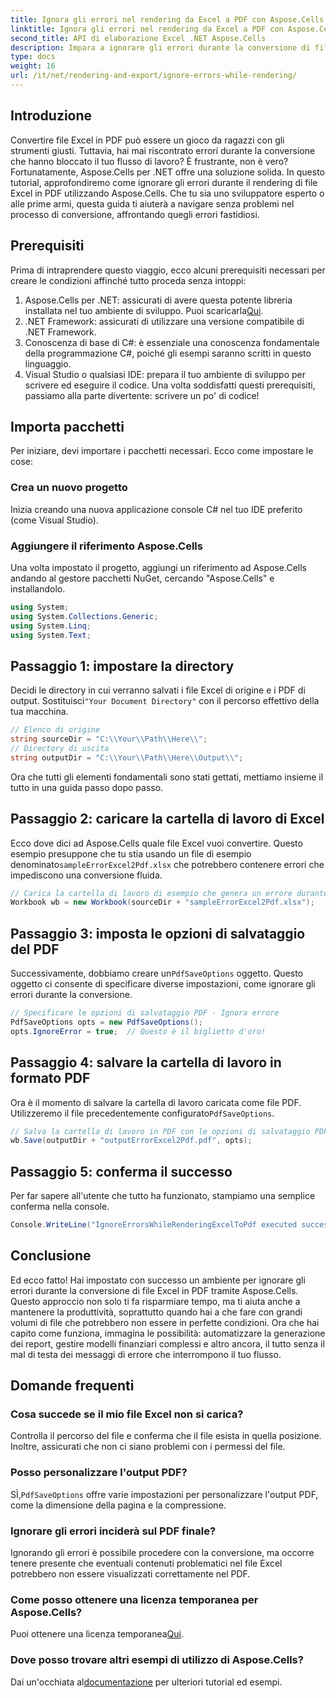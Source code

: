 ```yaml
---
title: Ignora gli errori nel rendering da Excel a PDF con Aspose.Cells
linktitle: Ignora gli errori nel rendering da Excel a PDF con Aspose.Cells
second_title: API di elaborazione Excel .NET Aspose.Cells
description: Impara a ignorare gli errori durante la conversione di file Excel in PDF con Aspose.Cells per .NET. Guida dettagliata inclusa.
type: docs
weight: 16
url: /it/net/rendering-and-export/ignore-errors-while-rendering/
---
```

## Introduzione
Convertire file Excel in PDF può essere un gioco da ragazzi con gli strumenti giusti. Tuttavia, hai mai riscontrato errori durante la conversione che hanno bloccato il tuo flusso di lavoro? È frustrante, non è vero? Fortunatamente, Aspose.Cells per .NET offre una soluzione solida. In questo tutorial, approfondiremo come ignorare gli errori durante il rendering di file Excel in PDF utilizzando Aspose.Cells. Che tu sia uno sviluppatore esperto o alle prime armi, questa guida ti aiuterà a navigare senza problemi nel processo di conversione, affrontando quegli errori fastidiosi.
## Prerequisiti
Prima di intraprendere questo viaggio, ecco alcuni prerequisiti necessari per creare le condizioni affinché tutto proceda senza intoppi:
1.  Aspose.Cells per .NET: assicurati di avere questa potente libreria installata nel tuo ambiente di sviluppo. Puoi scaricarla[Qui](https://releases.aspose.com/cells/net/).
2. .NET Framework: assicurati di utilizzare una versione compatibile di .NET Framework.
3. Conoscenza di base di C#: è essenziale una conoscenza fondamentale della programmazione C#, poiché gli esempi saranno scritti in questo linguaggio.
4. Visual Studio o qualsiasi IDE: prepara il tuo ambiente di sviluppo per scrivere ed eseguire il codice.
Una volta soddisfatti questi prerequisiti, passiamo alla parte divertente: scrivere un po' di codice!
## Importa pacchetti
Per iniziare, devi importare i pacchetti necessari. Ecco come impostare le cose:
### Crea un nuovo progetto
Inizia creando una nuova applicazione console C# nel tuo IDE preferito (come Visual Studio).
### Aggiungere il riferimento Aspose.Cells
Una volta impostato il progetto, aggiungi un riferimento ad Aspose.Cells andando al gestore pacchetti NuGet, cercando "Aspose.Cells" e installandolo.
```csharp
using System;
using System.Collections.Generic;
using System.Linq;
using System.Text;
```
## Passaggio 1: impostare la directory
 Decidi le directory in cui verranno salvati i file Excel di origine e i PDF di output. Sostituisci`"Your Document Directory"` con il percorso effettivo della tua macchina.
```csharp
// Elenco di origine
string sourceDir = "C:\\Your\\Path\\Here\\";
// Directory di uscita
string outputDir = "C:\\Your\\Path\\Here\\Output\\";
```
Ora che tutti gli elementi fondamentali sono stati gettati, mettiamo insieme il tutto in una guida passo dopo passo.
## Passaggio 2: caricare la cartella di lavoro di Excel
Ecco dove dici ad Aspose.Cells quale file Excel vuoi convertire. Questo esempio presuppone che tu stia usando un file di esempio denominato`sampleErrorExcel2Pdf.xlsx` che potrebbero contenere errori che impediscono una conversione fluida.
```csharp
// Carica la cartella di lavoro di esempio che genera un errore durante la conversione Excel2Pdf
Workbook wb = new Workbook(sourceDir + "sampleErrorExcel2Pdf.xlsx");
```
## Passaggio 3: imposta le opzioni di salvataggio del PDF
 Successivamente, dobbiamo creare un`PdfSaveOptions` oggetto. Questo oggetto ci consente di specificare diverse impostazioni, come ignorare gli errori durante la conversione.
```csharp
// Specificare le opzioni di salvataggio PDF - Ignora errore
PdfSaveOptions opts = new PdfSaveOptions();
opts.IgnoreError = true;  // Questo è il biglietto d'oro!
```
## Passaggio 4: salvare la cartella di lavoro in formato PDF
 Ora è il momento di salvare la cartella di lavoro caricata come file PDF. Utilizzeremo il file precedentemente configurato`PdfSaveOptions`.
```csharp
// Salva la cartella di lavoro in PDF con le opzioni di salvataggio PDF
wb.Save(outputDir + "outputErrorExcel2Pdf.pdf", opts);
```
## Passaggio 5: conferma il successo
Per far sapere all'utente che tutto ha funzionato, stampiamo una semplice conferma nella console.
```csharp
Console.WriteLine("IgnoreErrorsWhileRenderingExcelToPdf executed successfully.\r\n");
```

## Conclusione
Ed ecco fatto! Hai impostato con successo un ambiente per ignorare gli errori durante la conversione di file Excel in PDF tramite Aspose.Cells. Questo approccio non solo ti fa risparmiare tempo, ma ti aiuta anche a mantenere la produttività, soprattutto quando hai a che fare con grandi volumi di file che potrebbero non essere in perfette condizioni. Ora che hai capito come funziona, immagina le possibilità: automatizzare la generazione dei report, gestire modelli finanziari complessi e altro ancora, il tutto senza il mal di testa dei messaggi di errore che interrompono il tuo flusso. 
## Domande frequenti
### Cosa succede se il mio file Excel non si carica?
Controlla il percorso del file e conferma che il file esista in quella posizione. Inoltre, assicurati che non ci siano problemi con i permessi del file.
### Posso personalizzare l'output PDF?
 SÌ,`PdfSaveOptions` offre varie impostazioni per personalizzare l'output PDF, come la dimensione della pagina e la compressione.
### Ignorare gli errori inciderà sul PDF finale?
Ignorando gli errori è possibile procedere con la conversione, ma occorre tenere presente che eventuali contenuti problematici nel file Excel potrebbero non essere visualizzati correttamente nel PDF.
### Come posso ottenere una licenza temporanea per Aspose.Cells?
 Puoi ottenere una licenza temporanea[Qui](https://purchase.aspose.com/temporary-license/).
### Dove posso trovare altri esempi di utilizzo di Aspose.Cells?
 Dai un'occhiata al[documentazione](https://reference.aspose.com/cells/net/) per ulteriori tutorial ed esempi.